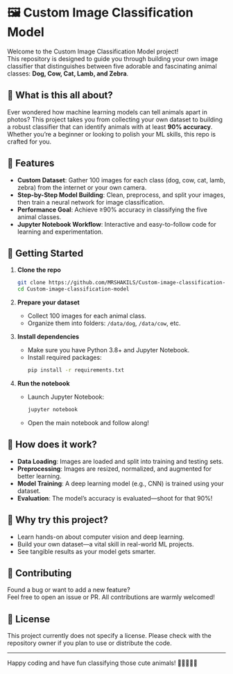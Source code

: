 # 🖼️ Custom Image Classification Model

Welcome to the Custom Image Classification Model project!  
This repository is designed to guide you through building your own image classifier that distinguishes between five adorable and fascinating animal classes: **Dog, Cow, Cat, Lamb, and Zebra**.

## 🌟 What is this all about?

Ever wondered how machine learning models can tell animals apart in photos? This project takes you from collecting your own dataset to building a robust classifier that can identify animals with at least **90% accuracy**. Whether you’re a beginner or looking to polish your ML skills, this repo is crafted for you.

## 🚀 Features

- **Custom Dataset**: Gather 100 images for each class (dog, cow, cat, lamb, zebra) from the internet or your own camera.
- **Step-by-Step Model Building**: Clean, preprocess, and split your images, then train a neural network for image classification.
- **Performance Goal**: Achieve ≥90% accuracy in classifying the five animal classes.
- **Jupyter Notebook Workflow**: Interactive and easy-to-follow code for learning and experimentation.

## 🐾 Getting Started

1. **Clone the repo**
   ```bash
   git clone https://github.com/MRSHAKILS/Custom-image-classification-model.git
   cd Custom-image-classification-model
   ```

2. **Prepare your dataset**
   - Collect 100 images for each animal class.
   - Organize them into folders: `/data/dog`, `/data/cow`, etc.

3. **Install dependencies**
   - Make sure you have Python 3.8+ and Jupyter Notebook.
   - Install required packages:
     ```bash
     pip install -r requirements.txt
     ```

4. **Run the notebook**
   - Launch Jupyter Notebook:
     ```bash
     jupyter notebook
     ```
   - Open the main notebook and follow along!

## 🧠 How does it work?

- **Data Loading**: Images are loaded and split into training and testing sets.
- **Preprocessing**: Images are resized, normalized, and augmented for better learning.
- **Model Training**: A deep learning model (e.g., CNN) is trained using your dataset.
- **Evaluation**: The model’s accuracy is evaluated—shoot for that 90%!

## 🤗 Why try this project?

- Learn hands-on about computer vision and deep learning.
- Build your own dataset—a vital skill in real-world ML projects.
- See tangible results as your model gets smarter.

## 📝 Contributing

Found a bug or want to add a new feature?  
Feel free to open an issue or PR. All contributions are warmly welcomed!

## 📄 License

This project currently does not specify a license. Please check with the repository owner if you plan to use or distribute the code.

---

Happy coding and have fun classifying those cute animals! 🐶🐄🐱🐑🦓
